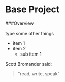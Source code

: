 # Base Project

###Overview

type some other things

* item 1
* item 2
  * sub item 1
  
Scott Bromander said:
>"read, write, speak"
